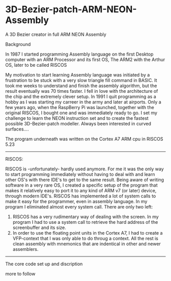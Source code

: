 

# 3D-Bezier-patch-ARM-NEON-Assembly
A 3D Bezier creator in full ARM NEON Assembly


Background

In 1987 I started programming Assembly language on the first Desktop computer with an ARM Processor and its first OS,
The ARM2 with the Arthur OS, later to be called RISCOS

My motivation to start learning Assembly language was initiated by a frustration to be stuck with a very slow triangle fill command in BASIC. It took me weeks to understand and finish the assembly algorithm, but the result eventually was 70 times faster. I fell in love with the architecture of the chip and the extremely clever setup.
In 1991 I quit programming as a hobby as I was starting my carreer in the army and later at airports. Only a few years ago, when the RaspBerry Pi was launched, together with the original RISCOS, I bought one and was immediately ready to go.
I set my challenge to learn the NEON instruction set and to create the fastest possible 3D-Bezier-patch modeller. Always been interested in curved surfaces....

The program underneath was written on the Cortex A7 ARM cpu in RISCOS 5.23

*********************************************************************************************************************
RISCOS:

RISCOS is -unfortunately- hardly used anymore. For me it was the only way to start programming immediately without having to deal with and learn other OS's with there IDE's to get to the same result. 
Being aware of writing software in a very rare OS, I created a specific setup of the program that makes it relatively easy to port it to any kind of ARM v7 (or later) device, through modern IDE's.
RISCOS has implemented a lot of system calls to make it easy for the programmer, even in assembly language. In my program I eliminated almost every system call. There are only two left:
1. RISCOS has a very rudimentary way of dealing with the screen. In my program I had to use a system call to retrieve the hard address of the screenbuffer and its size.
2. In order to use the floating point units in the Cortex A7, I had to create a VFP-context that I was only able to do throug a context.
All the rest is clean assembly with mnemonics that are indentical in other and newer assemblers.





**********************************************************************************************************************
The core code set up and discription


more to follow
